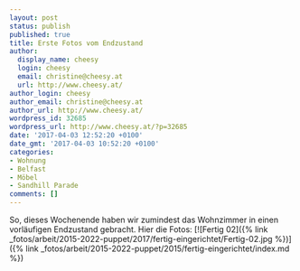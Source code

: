 ```yaml
---
layout: post
status: publish
published: true
title: Erste Fotos vom Endzustand
author:
  display_name: cheesy
  login: cheesy
  email: christine@cheesy.at
  url: http://www.cheesy.at/
author_login: cheesy
author_email: christine@cheesy.at
author_url: http://www.cheesy.at/
wordpress_id: 32685
wordpress_url: http://www.cheesy.at/?p=32685
date: '2017-04-03 12:52:20 +0100'
date_gmt: '2017-04-03 10:52:20 +0100'
categories:
- Wohnung
- Belfast
- Möbel
- Sandhill Parade
comments: []
---
```

So, dieses Wochenende haben wir zumindest das Wohnzimmer in einen vorläufigen Endzustand gebracht. Hier die Fotos:
[![Fertig 02]({% link _fotos/arbeit/2015-2022-puppet/2017/fertig-eingerichtet/Fertig-02.jpg %})]({% link _fotos/arbeit/2015-2022-puppet/2015/fertig-eingerichtet/index.md %})
